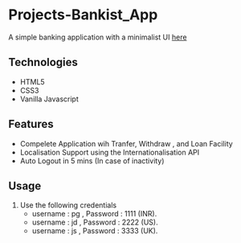 # Projects-Bankist_App
A simple banking application with a minimalist UI [here](https://pranjalg131.github.io/Projects-Bankist_App/)

## Technologies
- HTML5
- CSS3
- Vanilla Javascript

## Features
- Compelete Application wih Tranfer, Withdraw , and Loan Facility
- Localisation Support using the Internationalisation API
- Auto Logout in 5 mins (In case of inactivity)

## Usage
1. Use the following credentials
    - username : pg , Password : 1111 (INR).
    - username : jd , Password : 2222 (US).
    - username : js , Password : 3333 (UK).
 
